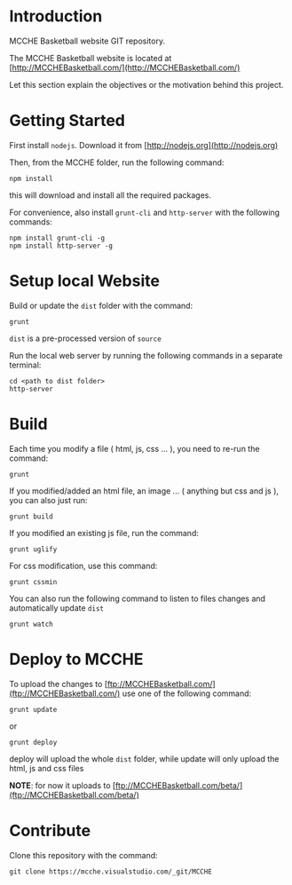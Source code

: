 # Introduction
MCCHE Basketball website GIT repository. 

The MCCHE Basketball website is located at [http://MCCHEBasketball.com/](http://MCCHEBasketball.com/)

Let this section explain the objectives or the motivation behind this project. 

# Getting Started

First install `nodejs`. Download it from [http://nodejs.org](http://nodejs.org)

Then, from the MCCHE folder, run the following command:

    npm install

this will download and install all the required packages.

For convenience, also install `grunt-cli` and `http-server` with the following commands:

    npm install grunt-cli -g
    npm install http-server -g

# Setup local Website

Build or update the `dist` folder with the command:

    grunt

`dist` is a pre-processed version of `source`

Run the local web server by running the following commands in a separate terminal:

    cd <path to dist folder>
    http-server 

# Build

Each time you modify a file ( html, js, css ... ), you need to re-run the command:

    grunt

If you modified/added an html file, an image ... ( anything but css and js ),  you can also 
just run:

    grunt build

If you modified an existing js file, run the command:

    grunt uglify

For css modification, use this command:

    grunt cssmin

You can also run the following command to listen to files changes and automatically update `dist` 

    grunt watch

# Deploy to MCCHE 

To upload the changes to [ftp://MCCHEBasketball.com/](ftp://MCCHEBasketball.com/) use one of the following command:

    grunt update

or

    grunt deploy

deploy will upload the whole `dist` folder, while update will only upload the html, js and css files

**NOTE**: for now it uploads to [ftp://MCCHEBasketball.com/beta/](ftp://MCCHEBasketball.com/beta/)

# Contribute

Clone this repository with the command:

    git clone https://mcche.visualstudio.com/_git/MCCHE
